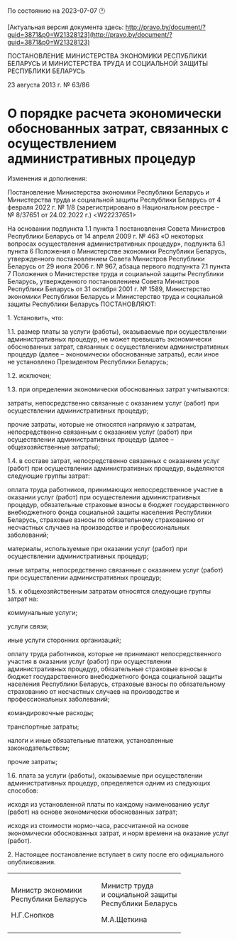 По состоянию на 2023-07-07 &#x1F550;

[Актуальная версия документа здесь: http://pravo.by/document/?guid=3871&p0=W21328123](http://pravo.by/document/?guid=3871&p0=W21328123)

<p>ПОСТАНОВЛЕНИЕ МИНИСТЕРСТВА ЭКОНОМИКИ РЕСПУБЛИКИ БЕЛАРУСЬ И МИНИСТЕРСТВА ТРУДА И СОЦИАЛЬНОЙ ЗАЩИТЫ РЕСПУБЛИКИ БЕЛАРУСЬ</p>
<p>23 августа 2013 г. № 63/86</p>
<h1>О порядке расчета экономически обоснованных затрат, связанных с осуществлением административных процедур</h1>
<p>Изменения и дополнения:</p>
<p>Постановление Министерства экономики Республики Беларусь и Министерства труда и социальной защиты Республики Беларусь от 4 февраля 2022 г. № 1/8 (зарегистрировано в Национальном реестре - № 8/37651 от 24.02.2022 г.) &lt;W22237651&gt;</p>
<p></p>
<p>На основании подпункта 1.1 пункта 1 постановления Совета Министров Республики Беларусь от 14 апреля 2009 г. № 463 «О некоторых вопросах осуществления административных процедур», подпункта 6.1 пункта 6 Положения о Министерстве экономики Республики Беларусь, утвержденного постановлением Совета Министров Республики Беларусь от 29 июля 2006 г. № 967, абзаца первого подпункта 7.1 пункта 7 Положения о Министерстве труда и социальной защиты Республики Беларусь, утвержденного постановлением Совета Министров Республики Беларусь от 31 октября 2001 г. № 1589, Министерство экономики Республики Беларусь и Министерство труда и социальной защиты Республики Беларусь ПОСТАНОВЛЯЮТ:</p>
<p>1. Установить, что:</p>
<p>1.1. размер платы за услуги (работы), оказываемые при осуществлении административных процедур, не может превышать экономически обоснованных затрат, связанных с осуществлением административных процедур (далее – экономически обоснованные затраты), если иное не установлено Президентом Республики Беларусь;</p>
<p>1.2. исключен;</p>
<p>1.3. при определении экономически обоснованных затрат учитываются:</p>
<p>затраты, непосредственно связанные с оказанием услуг (работ) при осуществлении административных процедур;</p>
<p>прочие затраты, которые не относятся напрямую к затратам, непосредственно связанным с оказанием услуг (работ) при осуществлении административных процедур (далее – общехозяйственные затраты);</p>
<p>1.4. в составе затрат, непосредственно связанных с оказанием услуг (работ) при осуществлении административных процедур, выделяются следующие группы затрат:</p>
<p>оплата труда работников, принимающих непосредственное участие в оказании услуг (работ) при осуществлении административных процедур, обязательные страховые взносы в бюджет государственного внебюджетного фонда социальной защиты населения Республики Беларусь, страховые взносы по обязательному страхованию от несчастных случаев на производстве и профессиональных заболеваний;</p>
<p>материалы, используемые при оказании услуг (работ) при осуществлении административных процедур;</p>
<p>иные затраты, непосредственно связанные с оказанием услуг (работ) при осуществлении административных процедур;</p>
<p>1.5. к общехозяйственным затратам относятся следующие группы затрат на:</p>
<p>коммунальные услуги;</p>
<p>услуги связи;</p>
<p>иные услуги сторонних организаций;</p>
<p>оплату труда работников, которые не принимают непосредственного участия в оказании услуг (работ) при осуществлении административных процедур, обязательные страховые взносы в бюджет государственного внебюджетного фонда социальной защиты населения Республики Беларусь, страховые взносы по обязательному страхованию от несчастных случаев на производстве и профессиональных заболеваний;</p>
<p>командировочные расходы;</p>
<p>транспортные затраты;</p>
<p>налоги и иные обязательные платежи, установленные законодательством;</p>
<p>прочие затраты;</p>
<p>1.6. плата за услуги (работы), оказываемые при осуществлении административных процедур, определяется одним из следующих способов:</p>
<p>исходя из установленной платы по каждому наименованию услуг (работ) на основе экономически обоснованных затрат;</p>
<p>исходя из стоимости нормо-часа, рассчитанной на основе экономически обоснованных затрат, и норм времени на оказание услуг (работ).</p>
<p>2. Настоящее постановление вступает в силу после его официального опубликования.</p>
<p></p>
<table><tr>
<td>
<p>Министр экономики <br>Республики Беларусь</p>
<p>Н.Г.Снопков</p>
</td>
<td><p></p></td>
<td>
<p>Министр труда<br>и социальной защиты <br>Республики Беларусь</p>
<p>М.А.Щеткина</p>
</td>
</tr></table>
<p></p>